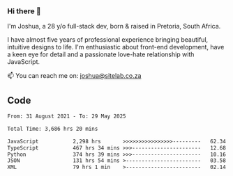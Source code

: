 ### Hi there 👋

I'm Joshua, a 28 y/o full-stack dev, born & raised in Pretoria, South Africa. 

I have almost five years of professional experience bringing beautiful, intuitive designs to life. I'm enthusiastic about front-end development, have a keen eye for detail and a passionate love-hate relationship with JavaScript.

📫 You can reach me on: joshua@sitelab.co.za

## **Code**

<!--START_SECTION:waka-->

```txt
From: 31 August 2021 - To: 29 May 2025

Total Time: 3,686 hrs 20 mins

JavaScript           2,298 hrs       >>>>>>>>>>>>>>>>---------   62.34 %
TypeScript           467 hrs 34 mins >>>----------------------   12.68 %
Python               374 hrs 39 mins >>>----------------------   10.16 %
JSON                 131 hrs 54 mins >------------------------   03.58 %
XML                  79 hrs 1 min    >------------------------   02.14 %
```

<!--END_SECTION:waka-->

